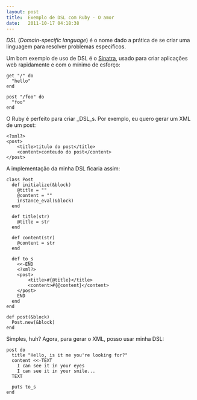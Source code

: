 ```yaml
---
layout: post
title:  Exemplo de DSL com Ruby - O amor
date:   2011-10-17 04:18:38
---
```

_DSL_ (_Domain-specific language_) é o nome dado a prática de se criar uma linguagem para resolver problemas específicos.

Um bom exemplo de uso de DSL é o [Sinatra](http://www.sinatrarb.com), usado para criar aplicações web rapidamente e com o mínimo de esforço:

    get "/" do
      "hello"
    end

    post "/foo" do
      "foo"
    end

O Ruby é perfeito para criar _DSL_s. Por exemplo, eu quero gerar um XML de um post:

    <?xml?>
    <post>
        <title>titulo do post</title>
        <content>conteudo do post</content>
    </post>

A implementação da minha DSL ficaria assim:

    class Post
      def initialize(&block)
        @title = ""
        @content = ""
        instance_eval(&block)
      end

      def title(str)
        @title = str
      end

      def content(str)
        @content = str
      end

      def to_s
        <<-END
        <?xml?>
        <post>
            <title>#{@title}</title>
            <content>#{@content}</content>
        </post>
        END
      end
    end

    def post(&block)
      Post.new(&block)
    end

Simples, huh? Agora, para gerar o XML, posso usar minha DSL:

    post do
      title "Hello, is it me you're looking for?"
      content <<-TEXT
        I can see it in your eyes
        I can see it in your smile...
      TEXT

      puts to_s
    end
